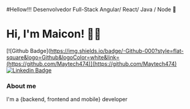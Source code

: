 #Hellow!!!
Desenvolvedor Full-Stack Angular/ React/ Java / Node 👾
# Hi, I'm Maicon! 👾🤖

[![Github Badge](https://img.shields.io/badge/-Github-000?style=flat-square&logo=Github&logoColor=white&link=(https://github.com/Maytech474)](https://github.com/Maytech474)
[![Linkedin Badge](https://img.shields.io/badge/-LinkedIn-blue?style=flat-square&logo=Linkedin&logoColor=white&link=https://https://www.linkedin.com/in/maiconbonfim-dev/)](https://https://www.linkedin.com/in/maiconbonfim-dev/)


### About me
I'm a {backend, frontend and mobile} developer 

